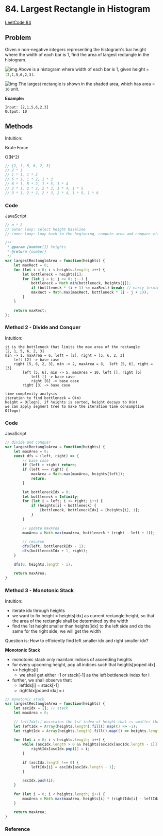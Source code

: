 # 84. Largest Rectangle in Histogram

[LeetCode 84](https://leetcode.com/problems/largest-rectangle-in-histogram/)

## Problem

Given *n* non-negative integers representing the histogram's bar height where the width of each bar is 1, find the area of largest rectangle in the histogram.

![img](https://assets.leetcode.com/uploads/2018/10/12/histogram.png)
Above is a histogram where width of each bar is 1, given height = `[2,1,5,6,2,3]`.

![img](https://assets.leetcode.com/uploads/2018/10/12/histogram_area.png)
The largest rectangle is shown in the shaded area, which has area = `10` unit.

**Example:**

```
Input: [2,1,5,6,2,3]
Output: 10
```

## Methods
Intuition: 

Brute Force

O(N^2)

```JavaScript
// [2, 1, 5, 6, 2, 3]
// 2 * 1
// 1 * 1, 1 * 2
// 5 * 1, 1 * 2, 1 * 3
// 6 * 1, 5 * 2, 1 * 3, 1 * 4
// 2 * 1, 2 * 2, 2 * 3, 1 * 4, 1 * 5
// 3 * 1, 2 * 2, 2 * 3, 2 * 4, 1 * 5, 1 * 6
```

### Code

JavaScript

```JavaScript
// n * 2
// outer loop: select height baseline
// inner loop: loop back to the beginning, compute area and compare with max area in each iteration

/**
 * @param {number[]} heights
 * @return {number}
 */
var largestRectangleArea = function(heights) {
    let maxRect = 0;
    for (let i = 0; i < heights.length; i++) {
        let bottleneck = heights[i];
        for (let j = i; j >= 0; j--) {
            bottleneck = Math.min(bottleneck, heights[j]);
            if (bottleneck * (i + 1) <= maxRect) break; // early termination
            maxRect = Math.max(maxRect, bottleneck * (i - j + 1));
        }
    }
    
    return maxRect;
};
```

### Method 2 - Divide and Conquer

Intuition:

```text
it is the bottleneck that limits the max area of the rectangle
[2, 1, 5, 6, 2, 3]
min -> 1, maxArea = 6, left = [2], right = [5, 6, 2, 3]
    left [2] -> base case
    right [5, 6, 2, 3], min -> 2, maxArea = 8,  left [5, 6], right = [3]
        left [5, 6], min -> 5, maxArea = 10, left [], right [6]
            left [] -> base case
            right [6] -> base case
        right [3] -> base case

time complexity analysis
iteration to find bottleneck = O(n)
height = O(logn), if heights is sorted, height decays to O(n)
we can apply segment tree to make the iteration time consumption O(logn)
```

### Code

JavaScript

```JavaScript
// divide and conquer
var largestRectangleArea = function(heights) {
    let maxArea = 0;
    const dfs = (left, right) => {
        // base case
        if (left > right) return;
        if (left === right) {
            maxArea = Math.max(maxArea, heights[left]);
            return;
        }
        
        let bottleneckIdx = 0;
        let bottleneck = Infinity;
        for (let i = left; i <= right; i++) {
            if (heights[i] < bottleneck) {
                [bottleneck, bottleneckIdx] = [heights[i], i];
            }
        }
        
        // update maxArea
        maxArea = Math.max(maxArea, bottleneck * (right - left + 1));
        
        // recurse
        dfs(left, bottleneckIdx - 1);
        dfs(bottleneckIdx + 1, right);
    }
    
    dfs(0, heights.length - 1);
    
    return maxArea;
}
```

### Method 3 - Monotonic Stack

Intuition:

* iterate idx through heights
* we want to fix height = heights[idx] as current rectangle height, so that the area of the rectangle shall be determined by the width
* find the 1st height smaller than heights[idx] to the left side and do the same for the right side, we will get the width

Question is:  How to efficiently find left smaller idx and right smaller idx?

**Monotonic Stack**

* monotonic stack only maintain indices of ascending heights
* for every upcoming height, pop all indices such that heights[poped idx] >= heights[i]
  * we shall get either -1 or stack[-1] as the left bottleneck index for i
* further, we shall observe that:
  * leftIdx[i] = stack[-1]
  * rightIdx[poped idx] = i

```JavaScript
// monotonic stack
var largestRectangleArea = function(heights) {
    let ascIdx = []; // stack
    let maxArea = 0;
    
    // leftIdx[i] maintains the 1st index of height that is smaller than heights[i], rightIdx[i] likewise
    let leftIdx = Array(heights.length).fill().map(() => -1);
    let rightIdx = Array(heights.length).fill().map(() => heights.length);
    
    for (let i = 0; i < heights.length; i++) {
        while (ascIdx.length > 0 && heights[ascIdx[ascIdx.length - 1]] >= heights[i]) {
            rightIdx[ascIdx.pop()] = i;
        }
        
        if (ascIdx.length !== 0) {
            leftIdx[i] = ascIdx[ascIdx.length - 1];
        }
        
        ascIdx.push(i);
    }
    
    for (let i = 0; i < heights.length; i++) {
        maxArea = Math.max(maxArea, heights[i] * (rightIdx[i] - leftIdx[i] - 1));
    }
    
    return maxArea;
}
```





### Reference

